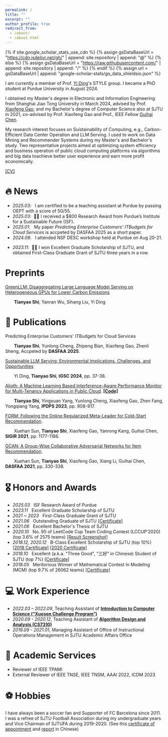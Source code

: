 ```yaml
---
permalink: /
title: ""
excerpt: ""
author_profile: true
redirect_from: 
  - /about/
  - /about.html
---
```


{% if site.google_scholar_stats_use_cdn %}
{% assign gsDataBaseUrl = "https://cdn.jsdelivr.net/gh/" | append: site.repository | append: "@" %}
{% else %}
{% assign gsDataBaseUrl = "https://raw.githubusercontent.com/" | append: site.repository | append: "/" %}
{% endif %}
{% assign url = gsDataBaseUrl | append: "google-scholar-stats/gs_data_shieldsio.json" %}

<span class='anchor' id='about-me'></span>

I am currently a member of Prof. [Yi Ding](https://y-ding.github.io/)'s STYLE group. I became a PhD student at Purdue University in August 2024. 

I obtained my Master's degree in Electronic and Information Engineering from Shanghai Jiao Tong University in March 2024, advised by Prof. [Xiaofeng Gao](https://www.cs.sjtu.edu.cn/~gao-xf/); and my Bachelor's degree of Computer Science also at SJTU in 2021, co-advised by Prof. Xiaofeng Gao and Prof., IEEE Fellow [Guihai Chen](https://www.cs.sjtu.edu.cn/en/PeopleDetail.aspx?id=180).

My research interest focuses on Suistainability of Computing, e.g., Carbon-Efficient Data Center Operation and LLM Serving. I used to work on Data Mining and Recommender Systems during my Master's and Bachelor's study. Two representative projects aimed at optimizing system efficiency and business operation of public cloud computing platforms via algorithms and big data toachieve better user experience and earn more profit economically. 


[[CV]](../pdf/Resume_TianyaoShi_v3.pdf) 



# 🔥 News
- *2025.03*: &nbsp; I am certified to be a teaching assistant at Purdue by passing OEPT with a score of 50/55.
- *2025.03*: &nbsp;🎉🎉 I received a $800 Research Award from Purdue’s Institute for a Sustainable Future (ISF).
- *2025.01*: &nbsp; My paper *Predicting Enterprise Customers' ITBudgets for Cloud Services* is accpeted by DASFAA 2025 as a short paper.
- *2024.08*: &nbsp; I attended NSF DESC workshop held at Purdue on Aug 20-21.
<!-- - *2024.03*: &nbsp; I will join Prof. Yi Ding's group and become a PhD in ECE student at Purdue University in August 2024. -->
- *2023.11*: &nbsp;🎉🎉 I won Excellent Graduate Scholarship of SJTU, and obtained First-Class Graduate Grant of SJTU three years in a row. 
<!-- - *2023.05*: &nbsp; I presented *Alioth* at IPDPS 2023, St. Petersburg, FL, USA. [[Photo]](../images/QAMB0083.JPG)  -->

# Preprints

[GreenLLM: Disaggregating Large Language Model Serving on Heterogeneous GPUs for Lower Carbon Emissions](https://arxiv.org/pdf/2412.20322)

&emsp;&emsp;**Tianyao Shi**, Yanran Wu, Sihang Liu, Yi Ding

# 📝 Publications 

Predicting Enterprise Customers' ITBudgets for Cloud Services

&emsp;&emsp;**Tianyao Shi**, Yunlong Cheng, Zhipeng Bian, Xiaofeng Gao, Zhenli Sheng, Accpeted by **DASFAA 2025**.

[Sustainable LLM Serving: Environmental Implications, Challenges, and Opportunities](https://ieeexplore.ieee.org/abstract/document/10765824)

&emsp;&emsp;Yi Ding, **Tianyao Shi**, **IGSC 2024**, pp. 37-38.

[Alioth: A Machine Learning Based Interference-Aware Performance Monitor for Multi-Tenancy Applications in Public Cloud](https://arxiv.org/pdf/2307.08949.pdf). [**[Code]**](https://github.com/StHowling/Alioth) 

&emsp;&emsp;**Tianyao Shi**, Yingxuan Yang, Yunlong Cheng, Xiaofeng Gao, Zhen Fang, Yongqiang Yang, **IPDPS 2023**, pp. 908-917.

[FORM: Following the Online Regularized Meta-Leader for Cold-Start Recommendation](https://dl.acm.org/doi/abs/10.1145/3404835.3462831). 

&emsp;&emsp;Xuehan Sun, **Tianyao Shi**, Xiaofeng Gao, Yanrong Kang, Guihai Chen, **SIGIR 2021**, pp. 1177-1186.

[GCAN: A Group-Wise Collaborative Adversarial Networks for Item Recommendation](https://link.springer.com/chapter/10.1007/978-3-030-73200-4_23).

&emsp;&emsp;Xuehan Sun, **Tianyao Shi**, Xiaofeng Gao, Xiang Li, Guihai Chen, **DASFAA 2021**, pp. 330-338.

# 🎖 Honors and Awards
- *2025.03* &nbsp; ISF Research Award of Purdue
- *2023.11* &nbsp; Excellent Graduate Scholarship of SJTU 
- *2021 ~ 2023* &nbsp; First-Class Graduate Grant of SJTU
- *2021.06* &nbsp; Outstanding Graduate of SJTU [[Certificate]](../images/Q20230417161501.jpg)
- *2021.06* &nbsp; Excellent Bachelor's Thesis of SJTU 
- *2020.10* &nbsp; No. 95 of LeetCode Cup Team Coding Contest (LCCUP’2020) (top 3.6% of 2575 teams) [[Result Screenshot]](../images/Q20230417161021.jpg)
- *2018.12, 2020.12* &nbsp; B-Class Excellent Scholarship of SJTU (top 10%) [[2018 Certificate]](../images/IMG_20231119_222833.jpg) [[2020 Certificate]](../images/IMG_20231119_222812.jpg)
- *2018.10* &nbsp; Excellent (a.k.a. "Three Good", “三好” in Chinese) Student of SJTU (top 7%) [[Certificate]](../images/IMG_20231119_222740.jpg)
- *2018.05* &nbsp; Meritorious Winner of Mathematical Contest In Modeling (MCM) (top 9.7% of 26062 teams) [[Certificate]](../pdf/73043.pdf)

<!-- # 📖 Educations
- *2019.06 - 2022.04 (now)*, Lorem ipsum dolor sit amet, consectetur adipiscing elit. Vivamus ornare aliquet ipsum, ac tempus justo dapibus sit amet. 
- *2015.09 - 2019.06*, Lorem ipsum dolor sit amet, consectetur adipiscing elit. Vivamus ornare aliquet ipsum, ac tempus justo dapibus sit amet.  -->

<!-- # 💬 Invited Talks
- *2021.06*, Lorem ipsum dolor sit amet, consectetur adipiscing elit. Vivamus ornare aliquet ipsum, ac tempus justo dapibus sit amet. 
- *2021.03*, Lorem ipsum dolor sit amet, consectetur adipiscing elit. Vivamus ornare aliquet ipsum, ac tempus justo dapibus sit amet.  \| [\[video\]](https://github.com/) -->

# 💻 Work Experience
- *2022.03 – 2022.09*, Teaching Assistant of [**Introduction to Computer Science (“Xuesen Challenge Program”)**](https://news.sjtu.edu.cn/mtjj/20220306/167909.html)
- *2020.09 - 2020.12*, Teaching Assistant of [**Algorithm Design and Analysis (CS7310)**](http://anl.sjtu.edu.cn/gao-xf/resources/projectDesc/CS7310-2020/Project-Data-AnalyticJobScheduling.pdf/hehe)
- *2019.09 - 2021.01*, Managing Assistant of Office of Instructional Operations Management in SJTU Academic Affairs Office

# 📝 Academic Services
- Reviewer of IEEE TPAMI
- External Reviewer of IEEE TNSE, IEEE TNSM, AAAI 2022, ICDM 2023

# ⚽ Hobbies

I have always been a soccer fan and Supporter of FC Barcelona since 2011. I was a refree of SJTU Football Association during my undergraduate years and Vice Chairman of SJTUFA during 2019-2020. (See this [certificate of appointment](../images/IMG_20231119_222610.jpg) and [report](https://mp.weixin.qq.com/s/3d9hQbrdfmXSLzk2y8Y_2w) in Chinese)